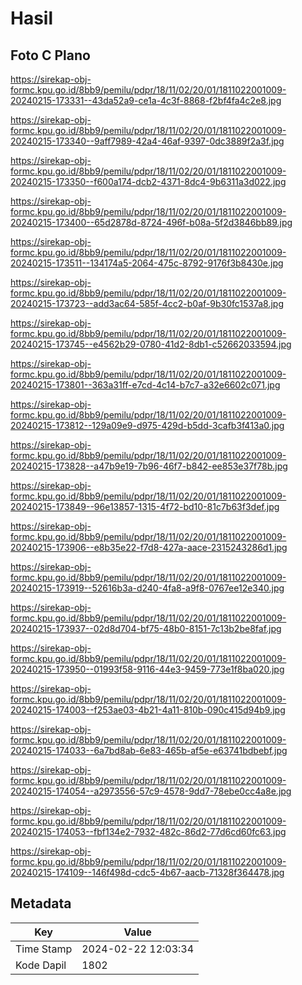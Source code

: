 # Hasil

## Foto C Plano

https://sirekap-obj-formc.kpu.go.id/8bb9/pemilu/pdpr/18/11/02/20/01/1811022001009-20240215-173331--43da52a9-ce1a-4c3f-8868-f2bf4fa4c2e8.jpg

https://sirekap-obj-formc.kpu.go.id/8bb9/pemilu/pdpr/18/11/02/20/01/1811022001009-20240215-173340--9aff7989-42a4-46af-9397-0dc3889f2a3f.jpg

https://sirekap-obj-formc.kpu.go.id/8bb9/pemilu/pdpr/18/11/02/20/01/1811022001009-20240215-173350--f600a174-dcb2-4371-8dc4-9b6311a3d022.jpg

https://sirekap-obj-formc.kpu.go.id/8bb9/pemilu/pdpr/18/11/02/20/01/1811022001009-20240215-173400--65d2878d-8724-496f-b08a-5f2d3846bb89.jpg

https://sirekap-obj-formc.kpu.go.id/8bb9/pemilu/pdpr/18/11/02/20/01/1811022001009-20240215-173511--134174a5-2064-475c-8792-9176f3b8430e.jpg

https://sirekap-obj-formc.kpu.go.id/8bb9/pemilu/pdpr/18/11/02/20/01/1811022001009-20240215-173723--add3ac64-585f-4cc2-b0af-9b30fc1537a8.jpg

https://sirekap-obj-formc.kpu.go.id/8bb9/pemilu/pdpr/18/11/02/20/01/1811022001009-20240215-173745--e4562b29-0780-41d2-8db1-c52662033594.jpg

https://sirekap-obj-formc.kpu.go.id/8bb9/pemilu/pdpr/18/11/02/20/01/1811022001009-20240215-173801--363a31ff-e7cd-4c14-b7c7-a32e6602c071.jpg

https://sirekap-obj-formc.kpu.go.id/8bb9/pemilu/pdpr/18/11/02/20/01/1811022001009-20240215-173812--129a09e9-d975-429d-b5dd-3cafb3f413a0.jpg

https://sirekap-obj-formc.kpu.go.id/8bb9/pemilu/pdpr/18/11/02/20/01/1811022001009-20240215-173828--a47b9e19-7b96-46f7-b842-ee853e37f78b.jpg

https://sirekap-obj-formc.kpu.go.id/8bb9/pemilu/pdpr/18/11/02/20/01/1811022001009-20240215-173849--96e13857-1315-4f72-bd10-81c7b63f3def.jpg

https://sirekap-obj-formc.kpu.go.id/8bb9/pemilu/pdpr/18/11/02/20/01/1811022001009-20240215-173906--e8b35e22-f7d8-427a-aace-2315243286d1.jpg

https://sirekap-obj-formc.kpu.go.id/8bb9/pemilu/pdpr/18/11/02/20/01/1811022001009-20240215-173919--52616b3a-d240-4fa8-a9f8-0767ee12e340.jpg

https://sirekap-obj-formc.kpu.go.id/8bb9/pemilu/pdpr/18/11/02/20/01/1811022001009-20240215-173937--02d8d704-bf75-48b0-8151-7c13b2be8faf.jpg

https://sirekap-obj-formc.kpu.go.id/8bb9/pemilu/pdpr/18/11/02/20/01/1811022001009-20240215-173950--01993f58-9116-44e3-9459-773e1f8ba020.jpg

https://sirekap-obj-formc.kpu.go.id/8bb9/pemilu/pdpr/18/11/02/20/01/1811022001009-20240215-174003--f253ae03-4b21-4a11-810b-090c415d94b9.jpg

https://sirekap-obj-formc.kpu.go.id/8bb9/pemilu/pdpr/18/11/02/20/01/1811022001009-20240215-174033--6a7bd8ab-6e83-465b-af5e-e63741bdbebf.jpg

https://sirekap-obj-formc.kpu.go.id/8bb9/pemilu/pdpr/18/11/02/20/01/1811022001009-20240215-174054--a2973556-57c9-4578-9dd7-78ebe0cc4a8e.jpg

https://sirekap-obj-formc.kpu.go.id/8bb9/pemilu/pdpr/18/11/02/20/01/1811022001009-20240215-174053--fbf134e2-7932-482c-86d2-77d6cd60fc63.jpg

https://sirekap-obj-formc.kpu.go.id/8bb9/pemilu/pdpr/18/11/02/20/01/1811022001009-20240215-174109--146f498d-cdc5-4b67-aacb-71328f364478.jpg


## Metadata

| Key        | Value               |
| ---------- | ------------------- |
| Time Stamp | 2024-02-22 12:03:34 |
| Kode Dapil | 1802                |



